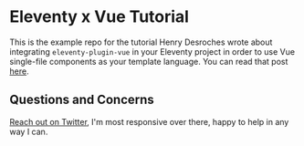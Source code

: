 # Eleventy x Vue Tutorial

This is the example repo for the tutorial Henry Desroches wrote about integrating `eleventy-plugin-vue` in your Eleventy project in order to use Vue single-file components as your template language. You can read that post [here](https://henry.codes/writing/how-to-use-vue-to-template-your-eleventy-projects/).

## Questions and Concerns

[Reach out on Twitter](https://twitter.com/xdesro), I'm most responsive over there, happy to help in any way I can.

